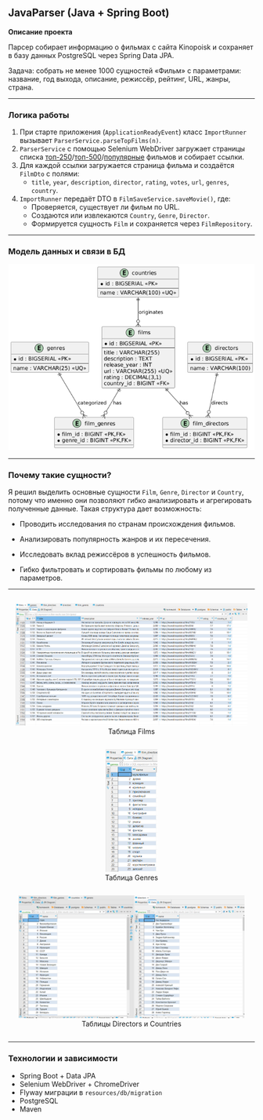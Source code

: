 ## JavaParser (Java + Spring Boot)

**Описание проекта**

Парсер собирает информацию о фильмах с сайта Kinopoisk и сохраняет в базу данных PostgreSQL через Spring Data JPA.

Задача: собрать не менее 1000 сущностей «Фильм» с параметрами: название, год выхода, описание, режиссёр, рейтинг, URL, жанры, страна.

---

### Логика работы

1. При старте приложения (`ApplicationReadyEvent`) класс `ImportRunner` вызывает `ParserService.parseTopFilms(n)`.
2. `ParserService` с помощью Selenium WebDriver загружает страницы 
списка [топ-250](https://www.kinopoisk.ru/lists/movies/top250/)/[топ-500](https://www.kinopoisk.ru/lists/movies/top500/)/[популярные](https://www.kinopoisk.ru/lists/movies/popular-films/) фильмов и собирает ссылки.
3. Для каждой ссылки загружается страница фильма и создаётся `FilmDto` с полями:
    - `title`, `year`, `description`, `director`, `rating`, `votes`, `url`, `genres`, `country`.
4. `ImportRunner` передаёт DTO в `FilmSaveService.saveMovie()`, где:
    - Проверяется, существует ли фильм по URL.
    - Создаются или извлекаются `Country`, `Genre`, `Director`.
    - Формируется сущность `Film` и сохраняется через `FilmRepository`.

---

### Модель данных и связи в БД

![Диаграмма](diagram.png "ER-Диаграмма связей")

---

### Почему такие сущности?

Я решил выделить основные сущности `Film`, `Genre`,
`Director` и `Country`, потому что именно
они позволяют гибко анализировать и агрегировать
полученные данные. Такая структура дает возможность:

- Проводить исследования по странам происхождения фильмов.

- Анализировать популярность жанров и их пересечения.

- Исследовать вклад режиссёров в успешность фильмов.

- Гибко фильтровать и сортировать фильмы по любому из параметров.

---

<div style="display: flex; justify-content: space-around; flex-wrap: wrap;">

  <figure style="margin: 1em; text-align: center;">
    <img src="films.png" alt="Films Table" style="max-height: 250px;"/>
    <figcaption>Таблица Films</figcaption>
  </figure>

  <figure style="margin: 1em; text-align: center;">
    <img src="genres.png" alt="Genres Table" style="max-height: 250px;"/>
    <figcaption>Таблица Genres</figcaption>
  </figure>

  <figure style="margin: 1em; text-align: center;">
    <img src="dir_and_country.png" alt="Directors and Countries" style="max-height: 250px;"/>
    <figcaption>Таблицы Directors и Countries</figcaption>
  </figure>

</div>

---

### Технологии и зависимости

   - Spring Boot + Data JPA
   - Selenium WebDriver + ChromeDriver
- Flyway миграции в `resources/db/migration`
- PostgreSQL
- Maven
